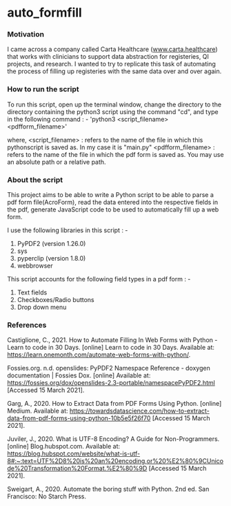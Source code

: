 # auto_formfill

### Motivation
I came across a company called Carta Healthcare (www.carta.healthcare) that works with clinicians to support data abstraction for registeries, QI projects, and research. I wanted to try to replicate this task of automating the process of filling up registeries with the same data over and over again.

### How to run the script
To run this script, open up the terminal window, change the directory to the directory containing the python3 script using the command "cd", and type in the following command : -
'python3 <script_filename> <pdfform_filename>'

where, 
  <script_filename> : refers to the name of the file in which this pythonscript is saved as. In my case it is "main.py"
  <pdfform_filename> : refers to the name of the file in which the pdf form is saved as. You may use an absolute path or a relative path.
  
### About the script

This project aims to be able to write a Python script to be able to parse a pdf form file(AcroForm), read the data entered into the respective fields in the pdf, generate JavaScript code to be used to automatically fill up a web form.

I use the following libraries in this script : -
1. PyPDF2 (version 1.26.0)
2. sys
3. pyperclip (version 1.8.0)
4. webbrowser

This script accounts for the following field types in a pdf form : -
  1. Text fields
  2. Checkboxes/Radio buttons
  3. Drop down menu
  
### References

Castiglione, C., 2021. How to Automate Filling In Web Forms with Python - Learn to code in 30 Days. [online] Learn to code in 30 Days. Available at: <https://learn.onemonth.com/automate-web-forms-with-python/>.

Fossies.org. n.d. openslides: PyPDF2 Namespace Reference - doxygen documentation | Fossies Dox. [online] Available at: <https://fossies.org/dox/openslides-2.3-portable/namespacePyPDF2.html> [Accessed 15 March 2021].

Garg, A., 2020. How to Extract Data from PDF Forms Using Python. [online] Medium. Available at: <https://towardsdatascience.com/how-to-extract-data-from-pdf-forms-using-python-10b5e5f26f70> [Accessed 15 March 2021].

Juviler, J., 2020. What is UTF-8 Encoding? A Guide for Non-Programmers. [online] Blog.hubspot.com. Available at: <https://blog.hubspot.com/website/what-is-utf-8#:~:text=UTF%2D8%20is%20an%20encoding,or%20%E2%80%9CUnicode%20Transformation%20Format.%E2%80%9D> [Accessed 15 March 2021].

Sweigart, A., 2020. Automate the boring stuff with Python. 2nd ed. San Francisco: No Starch Press.
